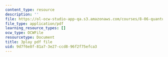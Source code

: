 ```yaml
---
content_type: resource
description: ''
file: https://ol-ocw-studio-app-qa.s3.amazonaws.com/courses/8-06-quantum-physics-iii-spring-2018/9d7f6e8f81a73e27ccd896f2f75efca3_wWPh_6ex8qw.pdf
file_type: application/pdf
learning_resource_types: []
ocw_type: OCWFile
resourcetype: Document
title: 3play pdf file
uid: 9d7f6e8f-81a7-3e27-ccd8-96f2f75efca3
---
```

